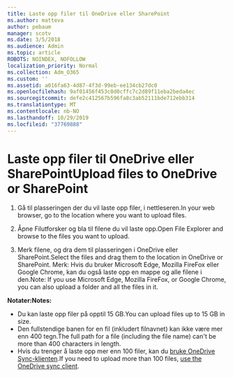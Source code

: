 ```yaml
---
title: Laste opp filer til OneDrive eller SharePoint
ms.author: matteva
author: pebaum
manager: scotv
ms.date: 3/5/2018
ms.audience: Admin
ms.topic: article
ROBOTS: NOINDEX, NOFOLLOW
localization_priority: Normal
ms.collection: Adm_O365
ms.custom: ''
ms.assetid: a016fa63-4d87-4f3d-99eb-ee134cb27dc0
ms.openlocfilehash: 9af01456f453c0d0cffc7c2d89f11eba2beda4ec
ms.sourcegitcommit: defe2c412567b596fa8c3ab52111bde712ebb314
ms.translationtype: MT
ms.contentlocale: nb-NO
ms.lasthandoff: 10/29/2019
ms.locfileid: "37769888"
---
```

# <a name="upload-files-to-onedrive-or-sharepoint"></a><span data-ttu-id="580c6-102">Laste opp filer til OneDrive eller SharePoint</span><span class="sxs-lookup"><span data-stu-id="580c6-102">Upload files to OneDrive or SharePoint</span></span>

1. <span data-ttu-id="580c6-103">Gå til plasseringen der du vil laste opp filer, i nettleseren.</span><span class="sxs-lookup"><span data-stu-id="580c6-103">In your web browser, go to the location where you want to upload files.</span></span>
    
2. <span data-ttu-id="580c6-104">Åpne Filutforsker og bla til filene du vil laste opp.</span><span class="sxs-lookup"><span data-stu-id="580c6-104">Open File Explorer and browse to the files you want to upload.</span></span>
    
3. <span data-ttu-id="580c6-105">Merk filene, og dra dem til plasseringen i OneDrive eller SharePoint.</span><span class="sxs-lookup"><span data-stu-id="580c6-105">Select the files and drag them to the location in OneDrive or SharePoint.</span></span> <span data-ttu-id="580c6-106">Merk: Hvis du bruker Microsoft Edge, Mozilla FireFox eller Google Chrome, kan du også laste opp en mappe og alle filene i den.</span><span class="sxs-lookup"><span data-stu-id="580c6-106">Note: If you use Microsoft Edge, Mozilla FireFox, or Google Chrome, you can also upload a folder and all the files in it.</span></span>
    
<span data-ttu-id="580c6-107">**Notater:**</span><span class="sxs-lookup"><span data-stu-id="580c6-107">**Notes:**</span></span>
- <span data-ttu-id="580c6-108">Du kan laste opp filer på opptil 15 GB.</span><span class="sxs-lookup"><span data-stu-id="580c6-108">You can upload files up to 15 GB in size.</span></span> 
- <span data-ttu-id="580c6-109">Den fullstendige banen for en fil (inkludert filnavnet) kan ikke være mer enn 400 tegn.</span><span class="sxs-lookup"><span data-stu-id="580c6-109">The full path for a file (including the file name) can't be more than 400 characters in length.</span></span> 
- <span data-ttu-id="580c6-110">Hvis du trenger å laste opp mer enn 100 filer, kan du [bruke OneDrive Sync-klienten](https://go.microsoft.com/fwlink/?linkid=866427).</span><span class="sxs-lookup"><span data-stu-id="580c6-110">If you need to upload more than 100 files, [use the OneDrive sync client](https://go.microsoft.com/fwlink/?linkid=866427).</span></span> 
  

